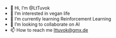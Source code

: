 - 👋 Hi, I’m @LtTuvok
- 👀 I’m interested in vegan life
- 🌱 I’m currently learning Reinforcement Learning
- 💞️ I’m looking to collaborate on AI
- 📫 How to reach me lttuvok@gmx.de

<!---
LtTuvok/LtTuvok is a ✨ special ✨ repository because its `README.md` (this file) appears on your GitHub profile.
You can click the Preview link to take a look at your changes.
--->
